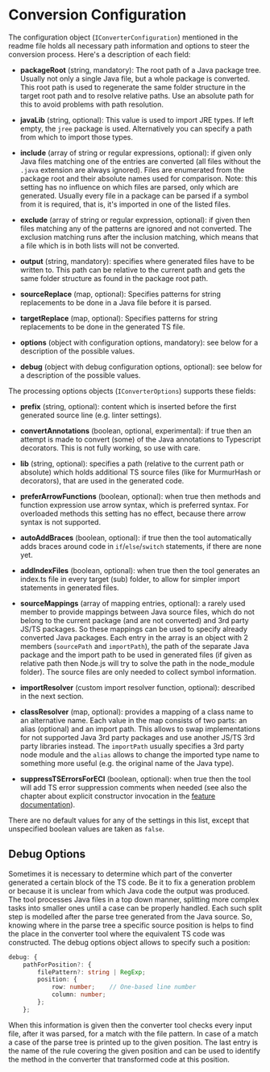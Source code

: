 # Conversion Configuration

The configuration object (`IConverterConfiguration`) mentioned in the readme file holds all necessary path information and options to steer the conversion process. Here's a description of each field:

* **packageRoot** (string, mandatory): The root path of a Java package tree. Usually not only a single Java file, but a whole package is converted. This root path is used to regenerate the same folder structure in the target root path and to resolve relative paths. Use an absolute path for this to avoid problems with path resolution.

* **javaLib** (string, optional): This value is used to import JRE types. If left empty, the `jree` package is used. Alternatively you can specify a path from which to import those types.

* **include** (array of string or regular expressions, optional): if given only Java files matching one of the entries are converted (all files without the `.java` extension are always ignored). Files are enumerated from the package root and their absolute names used for comparison.
Note: this setting has no influence on which files are parsed, only which are generated. Usually every file in a package can be parsed if a symbol from it is required, that is, it's imported in one of the listed files.

* **exclude** (array of string or regular expression, optional): if given then files matching any of the patterns are ignored and not converted. The exclusion matching runs after the inclusion matching, which means that a file which is in both lists will not be converted.

* **output** (string, mandatory): specifies where generated files have to be written to. This path can be relative to the current path and gets the same folder structure as found in the package root path.

* **sourceReplace** (map, optional): Specifies patterns for string replacements to be done in a Java file before it is parsed.

* **targetReplace** (map, optional): Specifies patterns for string replacements to be done in the generated TS file.

* **options** (object with configuration options, mandatory): see below for a description of the possible values.

* **debug** (object with debug configuration options, optional): see below for a description of the possible values.

The processing options objects (`IConverterOptions`) supports these fields:

* **prefix** (string, optional): content which is inserted before the first generated source line (e.g. linter settings).

* **convertAnnotations** (boolean, optional, experimental): if true then an attempt is made to convert (some) of the Java annotations to Typescript decorators. This is not fully working, so use with care.

* **lib** (string, optional): specifies a path (relative to the current path or absolute) which holds additional TS source files (like for MurmurHash or decorators), that are used in the generated code.

* **preferArrowFunctions** (boolean, optional): when true then methods and function expression use arrow syntax, which is preferred syntax. For overloaded methods this setting has no effect, because there arrow syntax is not supported.

* **autoAddBraces** (boolean, optional): if true then the tool automatically adds braces around code in `if`/`else`/`switch` statements, if there are none yet.

* **addIndexFiles** (boolean, optional): when true then the tool generates an index.ts file in every target (sub) folder, to allow for simpler import statements in generated files.

* **sourceMappings** (array of mapping entries, optional): a rarely used member to provide mappings between Java source files, which do not belong to the current package (and are not converted) and 3rd party JS/TS packages. So these mappings can be used to specify already converted Java packages. Each entry in the array is an object with 2 members (`sourcePath` and `importPath`), the path of the separate Java package and the import path to be used in generated files (if given as relative path then Node.js will try to solve the path in the node_module folder). The source files are only needed to collect symbol information.

* **importResolver** (custom import resolver function, optional): described in the next section.

* **classResolver** (map, optional): provides a mapping of a class name to an alternative name. Each value in the map consists of two parts: an alias (optional) and an import path. This allows to swap implementations for not supported Java 3rd party packages and use another JS/TS 3rd party libraries instead. The `importPath` usually specifies a 3rd party node module and the `alias` allows to change the imported type name to something more useful (e.g. the original name of the Java type).

* **suppressTSErrorsForECI** (boolean, optional): when true then the tool will add TS error suppression comments when needed (see also the chapter about explicit constructor invocation in the [feature documentation](features.md)).

There are no default values for any of the settings in this list, except that unspecified boolean values are taken as `false`.

## Debug Options

Sometimes it is necessary to determine which part of the converter generated a certain block of the TS code. Be it to fix a generation problem or because it is unclear from which Java code the output was produced. The tool processes Java files in a top down manner, splitting more complex tasks into smaller ones until a case can be properly handled. Each such split step is modelled after the parse tree generated from the Java source. So, knowing where in the parse tree a specific source position is helps to find the place in the converter tool where the equivalent TS code was constructed. The debug options object allows to specify such a position:

```typescript
debug: {
    pathForPosition?: {
        filePattern?: string | RegExp;
        position: {
            row: number;    // One-based line number
            column: number;
        };
    };
```

When this information is given then the converter tool checks every input file, after it was parsed, for a match with the file pattern. In case of a match a case of the parse tree is printed up to the given position. The last entry is the name of the rule covering the given position and can be used to identify the method in the converter that transformed code at this position.
